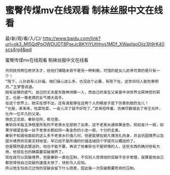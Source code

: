 # 蜜臀传煤mv在线观看 制袜丝服中文在线看

最/新/观/看/入/口/ http://www.baidu.com/link?url=ok3_Ml5QdPpOWDUDT8PseJcBKYiYUthhvs1MDf_XWaxIqoOiiz3h9rK40scs4rg4&wd

蜜臀传煤mv在线观看 制袜丝服中文在线看

    共同扶持两位绝世天才，给他们铺路未尝不是另一种制衡，可惜的是女儿武帝可真的是只有一个！
    “陛下，儿孙自有儿孙福，咱们操心这么多，也没这个必要，有陛下在，这世间何人能伤害明月。”王梦雪说道。
    她有足够的底气，自己的丈夫是东胜神洲第一人，而自己的亲生父亲是中洲世界北冥神宫的冥主，也是一尊老牌的五气境大高手。
    在这个世界上，她实在想不出，还有谁能够在这两个人的眼皮子底下伤害到她的女儿！
    “也是，来来来，吃菜吃菜，一会儿凉了就不好吃了。”武帝招呼着，仿佛尽数褪去了帝王光环，化作一位平凡的父亲。
    锦衣卫总部，秦斩住所，练功室。
    秦斩将羊脂玉净瓶里所有的不老泉水全部倒了出来，这不老泉水通体黄金色，宛如金汁一般，如果仔细望去每一丝不老泉水都如同一条金色的小龙一般，十分的玄奥。
    秦斩不知道他面前的这么多不老泉水价值几何，但是能够在蜕凡境洗礼肉身，并且巩固境界以及提升境界的完美天材地宝，早已经不是所谓的价值连城四个字就可以概括的了。
    但是既然是武曌送的，他也不能不要，再说了他秦斩也不是矫情的人，这些东西的确对他有大用，他现在也的确需要突破境界了。
    现在就可以突破境界，但是秦斩一直在压制，不仅别人觉得他的突破不合乎常理，就算是他自己都觉得他自己突破的速度太快了，快到令人后怕。
    所以他生怕自己过快的突破会留下什么隐患，因此每一次突破都要死命的压制。
